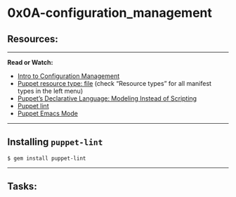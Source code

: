 # 0x0A-configuration_management

## Resources:
---
**Read or Watch:**
- [Intro to Configuration Management](https://www.digitalocean.com/community/tutorials/an-introduction-to-configuration-management)
- [Puppet resource type: file](https://www.puppet.com/docs/puppet/5.5/types/file.html) (check “Resource types” for all manifest types in the left menu)
- [Puppet’s Declarative Language: Modeling Instead of Scripting](https://www.puppet.com/blog)
- [Puppet lint](http://puppet-lint.com/)
- [Puppet Emacs Mode](https://github.com/voxpupuli/puppet-mode)

---

## Installing `puppet-lint`
`$ gem install puppet-lint`

---

## Tasks:

